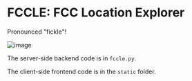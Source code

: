 # FCCLE: FCC Location Explorer

Pronounced "fickle"!

![image](https://user-images.githubusercontent.com/2071451/119218431-3f0fad80-baae-11eb-90c9-7d0bb957c92d.png)

The server-side backend code is in `fccle.py`.

The client-side frontend code is in the `static` folder.

